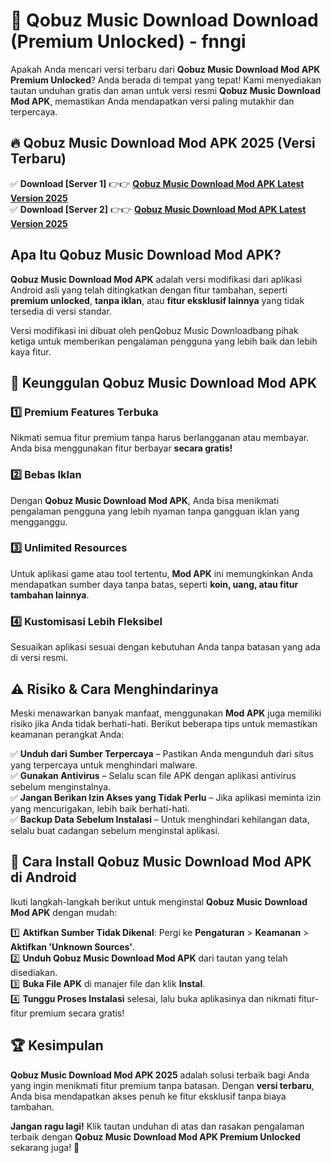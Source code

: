 # 🎯 Qobuz Music Download  Download (Premium Unlocked) -  fnngi

Apakah Anda mencari versi terbaru dari **Qobuz Music Download Mod APK Premium Unlocked**? Anda berada di tempat yang tepat! Kami menyediakan tautan unduhan gratis dan aman untuk versi resmi **Qobuz Music Download Mod APK**, memastikan Anda mendapatkan versi paling mutakhir dan terpercaya.

## 🔥 Qobuz Music Download Mod APK 2025 (Versi Terbaru)

✅ **Download [Server 1]** 👉👉 [**Qobuz Music Download Mod APK Latest Version 2025**](https://momento.my/?title=Qobuz_Music_Download)  
✅ **Download [Server 2]** 👉👉 [**Qobuz Music Download Mod APK Latest Version 2025**](https://momento.my/?title=Qobuz_Music_Download)  

## Apa Itu Qobuz Music Download Mod APK?

**Qobuz Music Download Mod APK** adalah versi modifikasi dari aplikasi Android asli yang telah ditingkatkan dengan fitur tambahan, seperti **premium unlocked**, **tanpa iklan**, atau **fitur eksklusif lainnya** yang tidak tersedia di versi standar.

Versi modifikasi ini dibuat oleh penQobuz Music Downloadbang pihak ketiga untuk memberikan pengalaman pengguna yang lebih baik dan lebih kaya fitur.

## 🎯 Keunggulan Qobuz Music Download Mod APK

### 1️⃣ Premium Features Terbuka
Nikmati semua fitur premium tanpa harus berlangganan atau membayar. Anda bisa menggunakan fitur berbayar **secara gratis!**

### 2️⃣ Bebas Iklan
Dengan **Qobuz Music Download Mod APK**, Anda bisa menikmati pengalaman pengguna yang lebih nyaman tanpa gangguan iklan yang mengganggu.

### 3️⃣ Unlimited Resources
Untuk aplikasi game atau tool tertentu, **Mod APK** ini memungkinkan Anda mendapatkan sumber daya tanpa batas, seperti **koin, uang, atau fitur tambahan lainnya**.

### 4️⃣ Kustomisasi Lebih Fleksibel
Sesuaikan aplikasi sesuai dengan kebutuhan Anda tanpa batasan yang ada di versi resmi.

## ⚠️ Risiko & Cara Menghindarinya

Meski menawarkan banyak manfaat, menggunakan **Mod APK** juga memiliki risiko jika Anda tidak berhati-hati. Berikut beberapa tips untuk memastikan keamanan perangkat Anda:

✅ **Unduh dari Sumber Terpercaya** – Pastikan Anda mengunduh dari situs yang terpercaya untuk menghindari malware.  
✅ **Gunakan Antivirus** – Selalu scan file APK dengan aplikasi antivirus sebelum menginstalnya.  
✅ **Jangan Berikan Izin Akses yang Tidak Perlu** – Jika aplikasi meminta izin yang mencurigakan, lebih baik berhati-hati.  
✅ **Backup Data Sebelum Instalasi** – Untuk menghindari kehilangan data, selalu buat cadangan sebelum menginstal aplikasi.

## 📌 Cara Install Qobuz Music Download Mod APK di Android

Ikuti langkah-langkah berikut untuk menginstal **Qobuz Music Download Mod APK** dengan mudah:

1️⃣ **Aktifkan Sumber Tidak Dikenal**: Pergi ke **Pengaturan** > **Keamanan** > **Aktifkan 'Unknown Sources'**.  
2️⃣ **Unduh Qobuz Music Download Mod APK** dari tautan yang telah disediakan.  
3️⃣ **Buka File APK** di manajer file dan klik **Instal**.  
4️⃣ **Tunggu Proses Instalasi** selesai, lalu buka aplikasinya dan nikmati fitur-fitur premium secara gratis!

## 🏆 Kesimpulan

**Qobuz Music Download Mod APK 2025** adalah solusi terbaik bagi Anda yang ingin menikmati fitur premium tanpa batasan. Dengan **versi terbaru**, Anda bisa mendapatkan akses penuh ke fitur eksklusif tanpa biaya tambahan.

**Jangan ragu lagi!** Klik tautan unduhan di atas dan rasakan pengalaman terbaik dengan **Qobuz Music Download Mod APK Premium Unlocked** sekarang juga! 🚀
